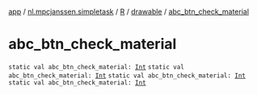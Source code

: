 [app](../../../index.md) / [nl.mpcjanssen.simpletask](../../index.md) / [R](../index.md) / [drawable](index.md) / [abc_btn_check_material](.)

# abc_btn_check_material

`static val abc_btn_check_material: `[`Int`](https://kotlinlang.org/api/latest/jvm/stdlib/kotlin/-int/index.html)
`static val abc_btn_check_material: `[`Int`](https://kotlinlang.org/api/latest/jvm/stdlib/kotlin/-int/index.html)
`static val abc_btn_check_material: `[`Int`](https://kotlinlang.org/api/latest/jvm/stdlib/kotlin/-int/index.html)
`static val abc_btn_check_material: `[`Int`](https://kotlinlang.org/api/latest/jvm/stdlib/kotlin/-int/index.html)